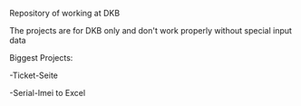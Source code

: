 Repository of working at DKB

The projects are for DKB only and don't work properly without special input data

Biggest Projects:

-Ticket-Seite

-Serial-Imei to Excel


